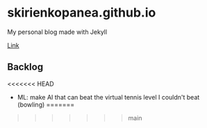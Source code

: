 # skirienkopanea.github.io
My personal blog made with Jekyll

[Link](https://skirienkopanea.github.io/)

## Backlog
<<<<<<< HEAD
* ML: make AI that can beat the virtual tennis level I couldn't beat (bowling)
=======
>>>>>>> main
